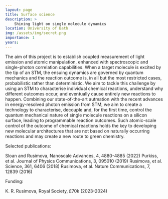 ```yaml
---
layout: page
title: Surface science
description: >
    Shining light on single molecule dynamics
location: University of Bath
img: /assets/img/secret.png
importance: 1
years: 
---
```


The aim of this project is to establish coupled measurement of light emission and atomic manipulation, enhanced with spectroscopic and single-photon correlation capabilities. When a target molecule is excited by the tip of an STM, the ensuing dynamics are governed by quantum mechanics and the reaction outcome is, in all but the most restricted cases, probabilistic rather than deterministic. We aim to tackle this challenge  by using an STM to characterise individual chemical reactions, understand why different outcomes occur, and eventually cause  entirely new reactions to happen. Combining our state-of-the-art autmation with the recent advances in energy-resolved photon emission from STM, we aim to create a technology to characterise, decouple and, for the first time, control the quantum mechanical nature of single molecule reactions on a silicon surface, leading to programmable reaction outcomes. Such atomic-scale control of the outcome of chemical reactions holds the key to developing new molecular architectures that are not based on naturally occurring reactions and may create a new route to green chemistry.

Selected publications:

Sloan and Rusimova, Nanoscale Advances, 4, 4880-4885 (2022)
Purkiss, et al. Journal of Physics Communications, 3, 095010 (2019)
Rusimova, et al. Science, 361, 6406 (2018)
Rusimova, et al. Nature Communications, 7, 12839 (2016)

Funding: 

K. R. Rusimova, Royal Society, £70k (2023-2024)


